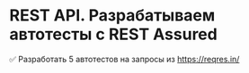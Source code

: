 # **REST API. Разрабатываем автотесты с REST Assured**

✅ Разработать 5 автотестов на запросы из https://reqres.in/
